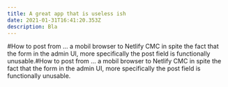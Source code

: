 ```yaml
---
title: A great app that is useless ish
date: 2021-01-31T16:41:20.353Z
description: Bla
---
```

#How to post from ...
a mobil browser to Netlify CMC in spite the fact that the form in the admin UI, more specifically
the post field is functionally unusable.#How to post from ...
a mobil browser to Netlify CMC in spite the fact that the form in the admin UI, more specifically
the post field is functionally unusable.